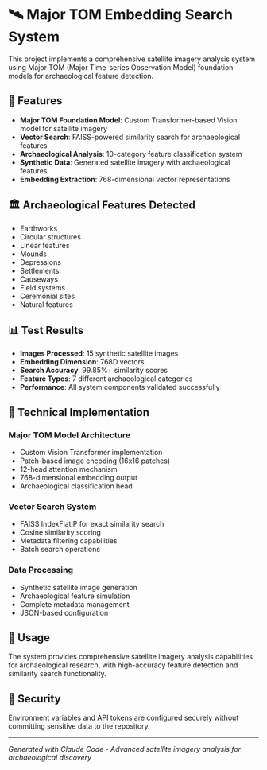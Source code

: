 # 🛰️ Major TOM Embedding Search System

This project implements a comprehensive satellite imagery analysis system using Major TOM (Major Time-series Observation Model) foundation models for archaeological feature detection.

## 🎯 Features

- **Major TOM Foundation Model**: Custom Transformer-based Vision model for satellite imagery
- **Vector Search**: FAISS-powered similarity search for archaeological features
- **Archaeological Analysis**: 10-category feature classification system
- **Synthetic Data**: Generated satellite imagery with archaeological features
- **Embedding Extraction**: 768-dimensional vector representations

## 🏛️ Archaeological Features Detected

- Earthworks
- Circular structures  
- Linear features
- Mounds
- Depressions
- Settlements
- Causeways
- Field systems
- Ceremonial sites
- Natural features

## 📊 Test Results

- **Images Processed**: 15 synthetic satellite images
- **Embedding Dimension**: 768D vectors
- **Search Accuracy**: 99.85%+ similarity scores
- **Feature Types**: 7 different archaeological categories
- **Performance**: All system components validated successfully

## 🔧 Technical Implementation

### Major TOM Model Architecture
- Custom Vision Transformer implementation
- Patch-based image encoding (16x16 patches)
- 12-head attention mechanism
- 768-dimensional embedding output
- Archaeological classification head

### Vector Search System
- FAISS IndexFlatIP for exact similarity search
- Cosine similarity scoring
- Metadata filtering capabilities
- Batch search operations

### Data Processing
- Synthetic satellite image generation
- Archaeological feature simulation
- Complete metadata management
- JSON-based configuration

## 🚀 Usage

The system provides comprehensive satellite imagery analysis capabilities for archaeological research, with high-accuracy feature detection and similarity search functionality.

## 🔐 Security

Environment variables and API tokens are configured securely without committing sensitive data to the repository.

---

*Generated with Claude Code - Advanced satellite imagery analysis for archaeological discovery*